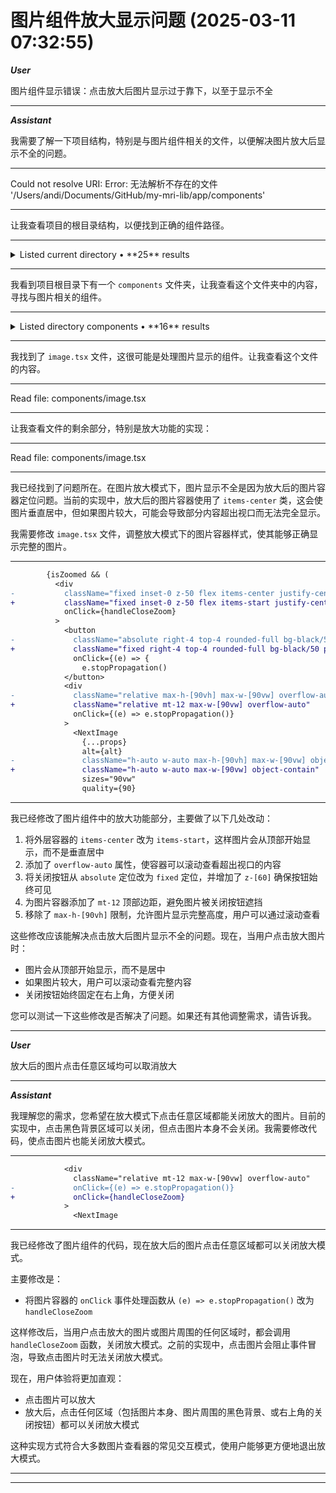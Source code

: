 <!-- Generated by SpecStory -->

# 图片组件放大显示问题 (2025-03-11 07:32:55)

_**User**_

图片组件显示错误：点击放大后图片显示过于靠下，以至于显示不全

---

_**Assistant**_

我需要了解一下项目结构，特别是与图片组件相关的文件，以便解决图片放大后显示不全的问题。

---

Could not resolve URI: Error: 无法解析不存在的文件 '/Users/andi/Documents/GitHub/my-mri-lib/app/components'

---

让我查看项目的根目录结构，以便找到正确的组件路径。

---

<details>
            <summary>Listed current directory • **25** results</summary>
        
| Name |
|-------|
| 📁 `.next` |
| 📁 `.git` |
| 📁 `prisma` |
| 📄 `.env` |
| 📄 `middleware.ts` |
| 📄 `next-env.d.ts` |
| 📁 `node_modules` |
| 📄 `package-lock.json` |
| 📁 `scripts` |
| 📁 `styles` |
| 📄 `tailwind.config.ts` |
| 📄 `tsconfig.json` |
| 📁 `types` |
| 📁 `public` |
| 📄 `package.json` |
| 📄 `postcss.config.mjs` |
| 📁 `data` |
| 📁 `hooks` |
| 📁 `lib` |
| 📄 `next.config.mjs` |
| 📁 `components` |
| 📁 `app` |
| 📄 `components.json` |
| 📄 `.gitignore` |
| 📁 `.specstory` |

</details>

---

我看到项目根目录下有一个 `components` 文件夹，让我查看这个文件夹中的内容，寻找与图片相关的组件。

---

<details>
            <summary>Listed directory components • **16** results</summary>
        
| Name |
|-------|
| 📄 `app-sidebar.tsx` |
| 📄 `team-switcher.tsx` |
| 📄 `mdx-component.tsx` |
| 📁 `ui` |
| 📄 `blog-post.tsx` |
| 📄 `book-card.tsx` |
| 📄 `breadcrumb-nav.tsx` |
| 📄 `file-list.tsx` |
| 📄 `image.tsx` |
| 📄 `nav-main.tsx` |
| 📄 `nav-projects.tsx` |
| 📄 `nav-user.tsx` |
| 📄 `providers.tsx` |
| 📄 `theme-provider.tsx` |
| 📄 `blog-card.tsx` |
| 📄 `blog-list.tsx` |

</details>

---

我找到了 `image.tsx` 文件，这很可能是处理图片显示的组件。让我查看这个文件的内容。

---

Read file: components/image.tsx

---

让我查看文件的剩余部分，特别是放大功能的实现：

---

Read file: components/image.tsx

---

我已经找到了问题所在。在图片放大模式下，图片显示不全是因为放大后的图片容器定位问题。当前的实现中，放大后的图片容器使用了 `items-center` 类，这会使图片垂直居中，但如果图片较大，可能会导致部分内容超出视口而无法完全显示。

我需要修改 `image.tsx` 文件，调整放大模式下的图片容器样式，使其能够正确显示完整的图片。

---

```diff
        {isZoomed && (
          <div 
-           className="fixed inset-0 z-50 flex items-center justify-center bg-black/80 p-4"
+           className="fixed inset-0 z-50 flex items-start justify-center bg-black/80 p-4 overflow-auto"
            onClick={handleCloseZoom}
          >
            <button 
-             className="absolute right-4 top-4 rounded-full bg-black/50 p-2 text-white hover:bg-black/70"
+             className="fixed right-4 top-4 rounded-full bg-black/50 p-2 text-white hover:bg-black/70 z-[60]"
              onClick={(e) => {
                e.stopPropagation()
            </button>
            <div 
-             className="relative max-h-[90vh] max-w-[90vw] overflow-auto"
+             className="relative mt-12 max-w-[90vw] overflow-auto"
              onClick={(e) => e.stopPropagation()}
            >
              <NextImage
                {...props}
                alt={alt}
-               className="h-auto w-auto max-h-[90vh] max-w-[90vw] object-contain"
+               className="h-auto w-auto max-w-[90vw] object-contain"
                sizes="90vw"
                quality={90}
```

---

我已经修改了图片组件中的放大功能部分，主要做了以下几处改动：

1. 将外层容器的 `items-center` 改为 `items-start`，这样图片会从顶部开始显示，而不是垂直居中
2. 添加了 `overflow-auto` 属性，使容器可以滚动查看超出视口的内容
3. 将关闭按钮从 `absolute` 定位改为 `fixed` 定位，并增加了 `z-[60]` 确保按钮始终可见
4. 为图片容器添加了 `mt-12` 顶部边距，避免图片被关闭按钮遮挡
5. 移除了 `max-h-[90vh]` 限制，允许图片显示完整高度，用户可以通过滚动查看

这些修改应该能解决点击放大后图片显示不全的问题。现在，当用户点击放大图片时：
- 图片会从顶部开始显示，而不是居中
- 如果图片较大，用户可以滚动查看完整内容
- 关闭按钮始终固定在右上角，方便关闭

您可以测试一下这些修改是否解决了问题。如果还有其他调整需求，请告诉我。

---

_**User**_

放大后的图片点击任意区域均可以取消放大

---

_**Assistant**_

我理解您的需求，您希望在放大模式下点击任意区域都能关闭放大的图片。目前的实现中，点击黑色背景区域可以关闭，但点击图片本身不会关闭。我需要修改代码，使点击图片也能关闭放大模式。

---

```diff
            <div 
              className="relative mt-12 max-w-[90vw] overflow-auto"
-             onClick={(e) => e.stopPropagation()}
+             onClick={handleCloseZoom}
            >
              <NextImage
```

---

我已经修改了图片组件的代码，现在放大后的图片点击任意区域都可以关闭放大模式。

主要修改是：
- 将图片容器的 `onClick` 事件处理函数从 `(e) => e.stopPropagation()` 改为 `handleCloseZoom`

这样修改后，当用户点击放大的图片或图片周围的任何区域时，都会调用 `handleCloseZoom` 函数，关闭放大模式。之前的实现中，点击图片会阻止事件冒泡，导致点击图片时无法关闭放大模式。

现在，用户体验将更加直观：
- 点击图片可以放大
- 放大后，点击任何区域（包括图片本身、图片周围的黑色背景、或右上角的关闭按钮）都可以关闭放大模式

这种实现方式符合大多数图片查看器的常见交互模式，使用户能够更方便地退出放大模式。

---



---

